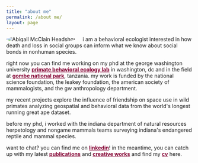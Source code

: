 ```yaml
---
title: "about me"
permalink: /about me/
layout: page
--- 
```


<img src="https://github.com/user-attachments/assets/d733de93-f5a5-4a5b-8028-a6e5e4335336" alt="Abigail McClain Headshot" style="float: left; margin-right: 20px; border-radius: 50%; max-width: 200px; height: auto;">

i am a behavioral ecologist interested in how death and loss in social groups can inform what we know about social bonds in nonhuman species. 

right now you can find me working on my phd at the george washington university <a href="https://cashp.columbian.gwu.edu/primate-behavioral-ecology" style="color: #840032;">**primate behavioral ecology lab**</a> in washington, dc and in the field at <a href="https://janegoodall.ca/what-we-do/africa-programs/gombe-stream-research-centre/" style="color: #840032;">**gombe national park**</a>, tanzania. my work is funded by the national science foundation, the leakey foundation, the american society of mammalogists, and the gw anthropology department.  

my recent projects explore the influence of friendship on space use in wild primates analyzing geospatial and behavioral data from the world's longest running great ape dataset.

before my phd, i worked with the indiana department of natural resources herpetology and nongame mammals teams surveying indiana's endangered reptile and mammal species.  

want to chat? you can find me on <a href="https://www.linkedin.com/in/abigail-mcclain" style="color: #840032;">**linkedin**</a>! in the meantime, you can catch up with my latest <a href="https://armcclain.github.io/publications/" style="color: #840032;">**publications**</a> and <a href="https://armcclain.github.io/creative%20works/" style="color: #840032;">**creative works**</a> and find my <a href="https://github.com/user-attachments/files/18370120/McClain_Abigail_2pg_CV_JAN_2025.pdf" style="color: #840032;">**cv**</a> here.

